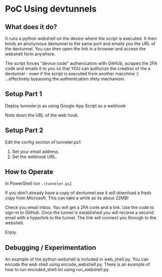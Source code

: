 # PoC Using devtunnels

## What does it do?
It runs a python webshell on the device where the script is executed. It then binds an anonymous devtunnel to the same port and emails you the URL of the devtunnel. You can then open the link in a browser and access the webshell form anywhere.

The script forces "device code" authenication with GitHUb, scrapes the 2FA code and emails it to you so that YOU can authorize the creation of the a devtunnel - even if the script is executed from another macchine :) ...effectively bypassing the authentication sfety mechanism.

## Setup Part 1
Deploy tunneler.js as using Google App Script as a webhook

Note down the URL of the web hook.

## Setup Part 2

Edit the config section of tunneler.ps1:

1. Set your email address.
2. Set the webhook URL.

## How to Operate
In PowerShell run `.\tunneler.ps1`

If you don't already have a copy of devtunnel.exe it will download a fresh copy from Microsoft. This can take a while as its about 22MB!

Check you email inbox. You will get a 2FA code and a link. Use the code to sign-in to GitHub.
Once the tunnel is established you will recieve a second email with a hyperlink to the tunnel.
The link will connect you through to the webshell.

Enjoy.

## Debugging / Experimentation
An example of the python webshell is included in web_shell.py.
You can encode the web shell using encode_webshell.py.
There is an example of how to run encoded_shell.txt using run_webshell.py.
